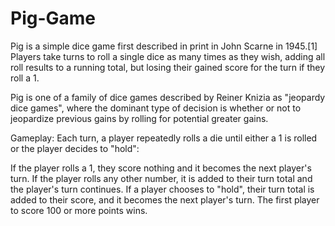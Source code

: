# Pig-Game

Pig is a simple dice game first described in print in John Scarne in 1945.[1] Players take turns to roll a single dice as many times as they wish, adding all roll 
results to a running total, but losing their gained score for the turn if they roll a 1.

Pig is one of a family of dice games described by Reiner Knizia as "jeopardy dice games", where the dominant type of decision is whether or not to jeopardize previous
gains by rolling for potential greater gains.

Gameplay:
Each turn, a player repeatedly rolls a die until either a 1 is rolled or the player decides to "hold":

If the player rolls a 1, they score nothing and it becomes the next player's turn.
If the player rolls any other number, it is added to their turn total and the player's turn continues.
If a player chooses to "hold", their turn total is added to their score, and it becomes the next player's turn.
The first player to score 100 or more points wins.
